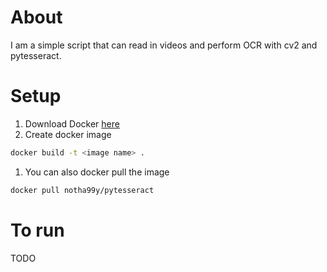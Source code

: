 # About
I am a simple script that can read in videos and perform OCR with cv2 and pytesseract.

# Setup
1. Download Docker [here](https://www.docker.com/get-started)
1. Create docker image
```bash
docker build -t <image name> .
```
1. You can also docker pull the image
```bash
docker pull notha99y/pytesseract
```

# To run
TODO
